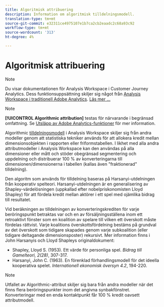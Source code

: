```yaml
---
title: Algoritmisk attribuering
description: Information om algoritmisk tilldelningsmodell.
translation-type: tm+mt
source-git-commit: e32311ce4975107e1b7ca2cb2eaadc2c68a93c92
workflow-type: tm+mt
source-wordcount: '313'
ht-degree: 4%

---
```



# Algoritmisk attribuering

>[!NOTE]
>
>Du visar dokumentationen för Analysis Workspace i Customer Journey Analytics. Dess funktionsuppsättning skiljer sig något från [Analysis Workspace i traditionell Adobe Analytics](https://docs.adobe.com/content/help/en/analytics/analyze/analysis-workspace/home.html). [Läs mer …](/help/getting-started/cja-aa.md)

>[!NOTE]
>
>**[!UICONTROL Algorithmic attribution]** testas för närvarande i begränsad omfattning. Se [Utsläpp av Adobe Analytics-funktioner](https://docs.adobe.com/content/help/sv-SE/analytics/landing/an-releases.html) för mer information.

Algorithmic [tilldelningsmodell](models.md) i Analysis Workspace skiljer sig från andra modeller genom att statistiska tekniker används för att allokera kredit mellan dimensionsobjekten i rapporten eller friformstabellen. I likhet med alla andra attributmodeller i Analysis Workspace kan den användas på alla dimensioner eller mått och stöder obegränsad segmentering och uppdelning och distribuerar 100 % av konverteringarna till dimensionen/dimensionerna i tabellen (kallas även &quot;fraktionerad&quot; tilldelning).

Den algoritm som används för tilldelning baseras på Harsanyi-utdelningen från kooperativ spelteori. Harsanyi-utdelningen är en generalisering av Shapley-värdelösningen (uppkallad efter nobelpriskonomisten Lloyd Shapley) för att fördela kredit mellan aktörer i ett spel med ojämlika bidrag till resultatet.

Vid beräkningen av tilldelningen av konverteringskrediten för varje beröringspunkt betraktas var och en av försäljningsställena inom ett retroaktivt fönster som en koalition av spelare till vilken ett överskott måste fördelas rättvist. Varje koalitions överskottsfördelning bestäms på grundval av det överskott som tidigare skapades genom varje subkoalition (eller tidigare deltagande dimensionsposter) rekursivt. Mer information finns i John Harsanyis och Lloyd Shapleys originaldokument:

* Shapley, Lloyd S. (1953). Ett värde för personliga spel. *Bidrag till Gamelteori, 2(28)*, 307-317.
* Harsanyi, John C. (1963). En förenklad förhandlingsmodell för det ideella kooperativa spelet. *Internationell ekonomisk översyn 4.2*, 194-220.

>[!NOTE]
>
>Utfallet av Algorithmic-attribut skiljer sig bara från andra modeller när det finns flera beröringspunkter inom det angivna synbakfönstret. Konverteringar med en enda kontaktpunkt får 100 % kredit oavsett attributmodell.
